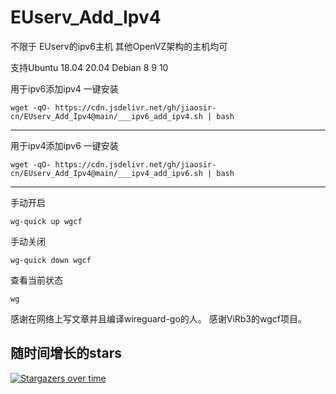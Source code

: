 # EUserv_Add_Ipv4




不限于 EUserv的ipv6主机
其他OpenVZ架构的主机均可

 支持Ubuntu 18.04 20.04 
                 Debian 8 9 10
     
     
  用于ipv6添加ipv4 一键安装
   
```
wget -qO- https://cdn.jsdelivr.net/gh/jiaosir-cn/EUserv_Add_Ipv4@main/___ipv6_add_ipv4.sh | bash
```
-------------------------------------------------------------------------------------------------------
  用于ipv4添加ipv6 一键安装
  
```
wget -qO- https://cdn.jsdelivr.net/gh/jiaosir-cn/EUserv_Add_Ipv4@main/___ipv4_add_ipv6.sh | bash
```



-------------------------------------------------------------------------------------------------------



手动开启
```
wg-quick up wgcf
```

手动关闭
```
wg-quick down wgcf
```

查看当前状态
```
wg
```




感谢在网络上写文章并且编译wireguard-go的人。
感谢ViRb3的wgcf项目。


## 随时间增长的stars

[![Stargazers over time](https://starchart.cc/jiaosir-cn/EUserv_Add_Ipv4.svg)](https://starchart.cc/jiaosir-cn/EUserv_Add_Ipv4)
